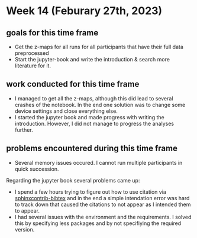 # Week 14 (Feburary 27th, 2023)

## goals for this time frame
- Get the z-maps for all runs for all participants that have their full data preprocessed
- Start the jupyter-book and write the introduction & search more literature for it. 


## work conducted for this time frame
- I managed to get all the z-maps, although this did lead to several crashes of the notebook. In the end one solution was to change some device settings and close everything else.
- I started the jupyter book and made progress with writing the introduction. However, I did not manage to progress the analyses further. 


## problems encountered during this time frame
- Several memory issues occured. I cannot run multiple participants in quick succession. 

Regarding the jupyter book several problems came up:

- I spend a few hours trying to figure out how to use citation via [sphinxcontrib-bibtex](https://sphinxcontrib-bibtex.readthedocs.io/en/latest/) and in the end a simple intendation error was hard to track down that caused the citations to not appear as I intended them to appear. 
- I had several issues with the environment and the requirements. I solved this by specifying less packages and by not specifiying the required version. 